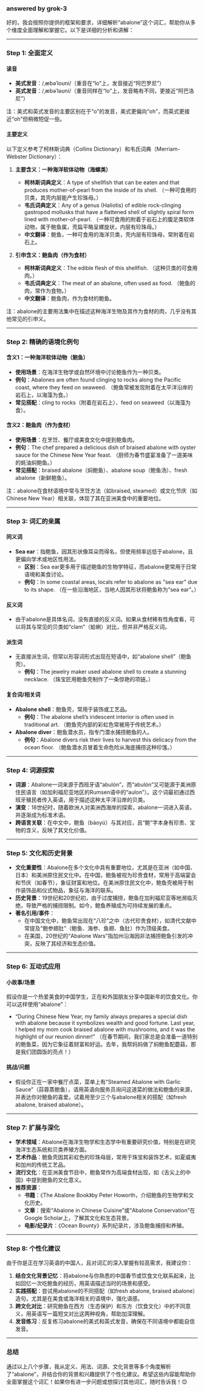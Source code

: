 ### answered by grok-3
好的，我会按照你提供的框架和要求，详细解析“abalone”这个词汇，帮助你从多个维度全面理解和掌握它。以下是详细的分析和讲解：

---

### **Step 1: 全面定义**

#### **读音**
- **美式发音**：/ˌæbəˈloʊni/（重音在“lo”上，发音接近“阿巴罗尼”）
- **英式发音**：/ˌæbəˈləʊni/（重音同样在“lo”上，发音略有不同，更接近“阿巴洛尼”）

注：美式和英式发音的主要区别在于“o”的发音，美式更偏向“oh”，而英式更接近“oh”但稍微短促一些。

#### **主要定义**
以下定义参考了柯林斯词典（Collins Dictionary）和韦氏词典（Merriam-Webster Dictionary）：
1. **主要含义：一种海洋软体动物（海螺类）**
   - **柯林斯词典定义**：A type of shellfish that can be eaten and that produces mother-of-pearl from the inside of its shell. （一种可食用的贝类，其壳内层能产生珍珠母。）
   - **韦氏词典定义**：Any of a genus (Haliotis) of edible rock-clinging gastropod mollusks that have a flattened shell of slightly spiral form lined with mother-of-pearl. （一种可食用的附着于岩石上的腹足类软体动物，属于鲍鱼属，壳扁平略呈螺旋状，内层有珍珠母。）
   - **中文翻译**：鲍鱼，一种可食用的海洋贝类，壳内层有珍珠母，常附着在岩石上。

2. **引申含义：鲍鱼肉（作为食材）**
   - **柯林斯词典定义**：The edible flesh of this shellfish. （这种贝类的可食用肉。）
   - **韦氏词典定义**：The meat of an abalone, often used as food. （鲍鱼的肉，常作为食物。）
   - **中文翻译**：鲍鱼肉，作为食材的鲍鱼。

注：abalone的主要用法集中在描述这种海洋生物及其作为食材的肉，几乎没有其他常见的引申义。

---

### **Step 2: 精确的语境化例句**

#### **含义1：一种海洋软体动物（鲍鱼）**
- **使用场景**：在海洋生物学或自然环境中讨论鲍鱼作为一种贝类。
- **例句**：Abalones are often found clinging to rocks along the Pacific coast, where they feed on seaweed. （鲍鱼常被发现附着在太平洋沿岸的岩石上，以海藻为食。）
- **常见搭配**：cling to rocks（附着在岩石上）、feed on seaweed（以海藻为食）。

#### **含义2：鲍鱼肉（作为食材）**
- **使用场景**：在烹饪、餐厅或美食文化中提到鲍鱼肉。
- **例句**：The chef prepared a delicious dish of braised abalone with oyster sauce for the Chinese New Year feast. （厨师为春节盛宴准备了一道美味的蚝油焖鲍鱼。）
- **常见搭配**：braised abalone（焖鲍鱼）、abalone soup（鲍鱼汤）、fresh abalone（新鲜鲍鱼）。

注：abalone在食材语境中常与烹饪方法（如braised, steamed）或文化节庆（如Chinese New Year）相关联，体现了其在亚洲美食中的重要地位。

---

### **Step 3: 词汇的亲属**

#### **同义词**
- **Sea ear**：指鲍鱼，因其形状像耳朵而得名，但使用频率远低于abalone，且更偏向学术或地区性用法。
  - **区别**：Sea ear更多用于描述鲍鱼的生物学特征，而abalone更常用于日常语境和美食讨论。
  - **例句**：In some coastal areas, locals refer to abalone as "sea ear" due to its shape. （在一些沿海地区，当地人因其形状将鲍鱼称为“sea ear”。）

#### **反义词**
- 由于abalone是具体名词，没有直接的反义词。如果从食材稀有性角度看，可以将其与常见的贝类如“clam”（蛤蜊）对比，但并非严格反义词。

#### **派生词**
- 无直接派生词，但常以形容词形式出现在短语中，如“abalone shell”（鲍鱼壳）。
  - **例句**：The jewelry maker used abalone shell to create a stunning necklace. （珠宝匠用鲍鱼壳制作了一条惊艳的项链。）

#### **复合词/相关词**
- **Abalone shell**：鲍鱼壳，常用于装饰或工艺品。
  - **例句**：The abalone shell’s iridescent interior is often used in traditional art. （鲍鱼壳内部的彩虹色常被用于传统艺术。）
- **Abalone diver**：鲍鱼潜水员，指专门潜水捕捞鲍鱼的人。
  - **例句**：Abalone divers risk their lives to harvest this delicacy from the ocean floor. （鲍鱼潜水员冒着生命危险从海底捕捞这种珍馐。）

---

### **Step 4: 词源探索**

- **词源**：Abalone一词来源于西班牙语“abulón”，而“abulón”又可能源于美洲原住民语言（如加利福尼亚地区的Rumsen语中的“aulon”）。这个词最初通过西班牙殖民者传入英语，用于描述这种太平洋沿岸的贝类。
- **演变**：18世纪时，随着欧洲人对美洲西海岸的探索，abalone一词进入英语，并逐渐成为标准术语。
- **跨语言关联**：在中文中，鲍鱼（bàoyú）与其对应，且“鲍”字本身有珍贵、宝物的含义，反映了其文化价值。

---

### **Step 5: 文化和历史背景**

- **文化重要性**：Abalone在多个文化中具有重要地位，尤其是在亚洲（如中国、日本）和美洲原住民文化中。在中国，鲍鱼被视为珍贵食材，常用于高端宴会和节庆（如春节），象征财富和地位。在美洲原住民文化中，鲍鱼壳被用于制作装饰品和仪式物品，象征与海洋的联系。
- **历史背景**：19世纪和20世纪初，由于过度捕捞，鲍鱼在加利福尼亚等地濒临灭绝，导致严格的捕捞限制。如今，鲍鱼养殖成为可持续发展的重点。
- **著名引用/事件**：
  - 在中国文化中，鲍鱼常出现在“八珍”之中（古代珍贵食材），如清代文献中常提及“鲍参翅肚”（鲍鱼、海参、鱼翅、鱼肚）作为顶级美食。
  - 在美国，20世纪的“Abalone Wars”指加州沿海因非法捕捞鲍鱼引发的冲突，反映了其经济和生态价值。

---

### **Step 6: 互动式应用**

#### **小故事/场景**
假设你是一个热爱美食的中国学生，正在和外国朋友分享中国新年的饮食文化。你可以这样使用“abalone”：
- “During Chinese New Year, my family always prepares a special dish with abalone because it symbolizes wealth and good fortune. Last year, I helped my mom cook braised abalone with mushrooms, and it was the highlight of our reunion dinner!” （在春节期间，我们家总是会准备一道特别的鲍鱼菜，因为它象征着财富和好运。去年，我帮妈妈做了焖鲍鱼配蘑菇，那是我们团圆饭的亮点！）

#### **挑战/问题**
- 假设你正在一家中餐厅点菜，菜单上有“Steamed Abalone with Garlic Sauce”（蒜蓉蒸鲍鱼），请用英语向服务员询问这道菜的做法和鲍鱼的来源，并表达你对鲍鱼的喜爱。试着用至少三个与abalone相关的搭配（如fresh abalone, braised abalone）。

---

### **Step 7: 扩展与深化**

- **学术领域**：Abalone在海洋生物学和生态学中有重要研究价值，特别是在研究海洋生态系统和贝类养殖方面。
- **艺术作品**：鲍鱼壳因其彩虹色的珍珠母层，常用于珠宝和装饰艺术，如夏威夷和加州的传统工艺品。
- **流行文化**：在亚洲美食节目中，鲍鱼常作为高端食材出现，如《舌尖上的中国》中提到鲍鱼的文化意义。
- **推荐资源**：
  - **书籍**：《The Abalone Book》by Peter Howorth，介绍鲍鱼的生物学和文化历史。
  - **文章**：搜索“Abalone in Chinese Cuisine”或“Abalone Conservation”在Google Scholar上，了解其文化和生态背景。
  - **电影/纪录片**：《Ocean Bounty》系列纪录片，涉及鲍鱼捕捞和养殖。

---

### **Step 8: 个性化建议**

由于你是正在学习英语的中国人，且对词汇的深入掌握有较高需求，我建议你：
1. **结合文化背景记忆**：将abalone与你熟悉的中国春节或饮食文化联系起来，比如回忆一次吃鲍鱼的经历，用英语描述当时的场景和感受。
2. **实践搭配**：尝试用abalone的不同搭配（如fresh abalone, braised abalone）造句，尤其是在美食或海洋相关的语境中，强化语感。
3. **跨文化对比**：研究鲍鱼在西方（生态保护）和东方（饮食文化）中的不同意义，用英语写一篇短文对比这两种视角，帮助加深理解。
4. **发音练习**：反复练习abalone的美式和英式发音，确保在不同语境中都能自信发音。

---

### **总结**
通过以上八个步骤，我从定义、用法、词源、文化背景等多个角度解析了“abalone”，并结合你的背景和兴趣提供了个性化建议。希望这些内容能帮助你全面掌握这个词汇！如果你有进一步问题或想探讨其他词汇，随时告诉我！😊